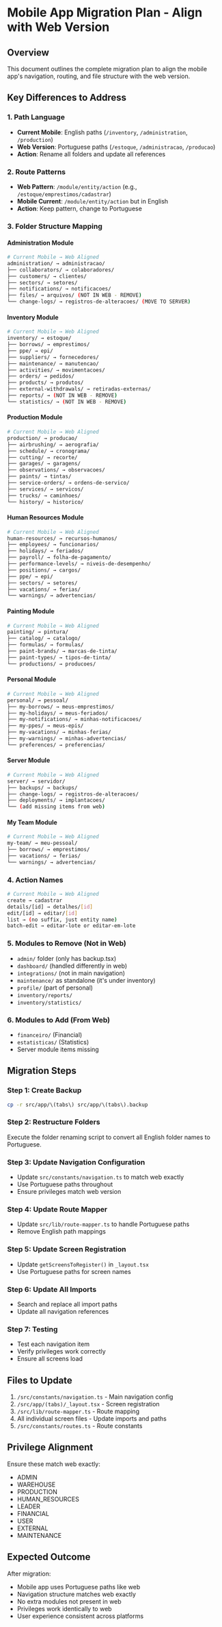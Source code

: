 # Mobile App Migration Plan - Align with Web Version

## Overview
This document outlines the complete migration plan to align the mobile app's navigation, routing, and file structure with the web version.

## Key Differences to Address

### 1. Path Language
- **Current Mobile**: English paths (`/inventory`, `/administration`, `/production`)
- **Web Version**: Portuguese paths (`/estoque`, `/administracao`, `/producao`)
- **Action**: Rename all folders and update all references

### 2. Route Patterns
- **Web Pattern**: `/module/entity/action` (e.g., `/estoque/emprestimos/cadastrar`)
- **Mobile Current**: `/module/entity/action` but in English
- **Action**: Keep pattern, change to Portuguese

### 3. Folder Structure Mapping

#### Administration Module
```bash
# Current Mobile → Web Aligned
administration/ → administracao/
├── collaborators/ → colaboradores/
├── customers/ → clientes/
├── sectors/ → setores/
├── notifications/ → notificacoes/
├── files/ → arquivos/ (NOT IN WEB - REMOVE)
└── change-logs/ → registros-de-alteracoes/ (MOVE TO SERVER)
```

#### Inventory Module
```bash
# Current Mobile → Web Aligned
inventory/ → estoque/
├── borrows/ → emprestimos/
├── ppe/ → epi/
├── suppliers/ → fornecedores/
├── maintenance/ → manutencao/
├── activities/ → movimentacoes/
├── orders/ → pedidos/
├── products/ → produtos/
├── external-withdrawals/ → retiradas-externas/
├── reports/ → (NOT IN WEB - REMOVE)
└── statistics/ → (NOT IN WEB - REMOVE)
```

#### Production Module
```bash
# Current Mobile → Web Aligned
production/ → producao/
├── airbrushing/ → aerografia/
├── schedule/ → cronograma/
├── cutting/ → recorte/
├── garages/ → garagens/
├── observations/ → observacoes/
├── paints/ → tintas/
├── service-orders/ → ordens-de-servico/
├── services/ → servicos/
├── trucks/ → caminhoes/
└── history/ → historico/
```

#### Human Resources Module
```bash
# Current Mobile → Web Aligned
human-resources/ → recursos-humanos/
├── employees/ → funcionarios/
├── holidays/ → feriados/
├── payroll/ → folha-de-pagamento/
├── performance-levels/ → niveis-de-desempenho/
├── positions/ → cargos/
├── ppe/ → epi/
├── sectors/ → setores/
├── vacations/ → ferias/
└── warnings/ → advertencias/
```

#### Painting Module
```bash
# Current Mobile → Web Aligned
painting/ → pintura/
├── catalog/ → catalogo/
├── formulas/ → formulas/
├── paint-brands/ → marcas-de-tinta/
├── paint-types/ → tipos-de-tinta/
└── productions/ → producoes/
```

#### Personal Module
```bash
# Current Mobile → Web Aligned
personal/ → pessoal/
├── my-borrows/ → meus-emprestimos/
├── my-holidays/ → meus-feriados/
├── my-notifications/ → minhas-notificacoes/
├── my-ppes/ → meus-epis/
├── my-vacations/ → minhas-ferias/
├── my-warnings/ → minhas-advertencias/
└── preferences/ → preferencias/
```

#### Server Module
```bash
# Current Mobile → Web Aligned
server/ → servidor/
├── backups/ → backups/
├── change-logs/ → registros-de-alteracoes/
├── deployments/ → implantacoes/
└── (add missing items from web)
```

#### My Team Module
```bash
# Current Mobile → Web Aligned
my-team/ → meu-pessoal/
├── borrows/ → emprestimos/
├── vacations/ → ferias/
└── warnings/ → advertencias/
```

### 4. Action Names
```bash
# Current Mobile → Web Aligned
create → cadastrar
details/[id] → detalhes/[id]
edit/[id] → editar/[id]
list → (no suffix, just entity name)
batch-edit → editar-lote or editar-em-lote
```

### 5. Modules to Remove (Not in Web)
- `admin/` folder (only has backup.tsx)
- `dashboard/` (handled differently in web)
- `integrations/` (not in main navigation)
- `maintenance/` as standalone (it's under inventory)
- `profile/` (part of personal)
- `inventory/reports/`
- `inventory/statistics/`

### 6. Modules to Add (From Web)
- `financeiro/` (Financial)
- `estatisticas/` (Statistics)
- Server module items missing

## Migration Steps

### Step 1: Create Backup
```bash
cp -r src/app/\(tabs\) src/app/\(tabs\).backup
```

### Step 2: Restructure Folders
Execute the folder renaming script to convert all English folder names to Portuguese.

### Step 3: Update Navigation Configuration
- Update `src/constants/navigation.ts` to match web exactly
- Use Portuguese paths throughout
- Ensure privileges match web version

### Step 4: Update Route Mapper
- Update `src/lib/route-mapper.ts` to handle Portuguese paths
- Remove English path mappings

### Step 5: Update Screen Registration
- Update `getScreensToRegister()` in `_layout.tsx`
- Use Portuguese paths for screen names

### Step 6: Update All Imports
- Search and replace all import paths
- Update all navigation references

### Step 7: Testing
- Test each navigation item
- Verify privileges work correctly
- Ensure all screens load

## Files to Update
1. `/src/constants/navigation.ts` - Main navigation config
2. `/src/app/(tabs)/_layout.tsx` - Screen registration
3. `/src/lib/route-mapper.ts` - Route mapping
4. All individual screen files - Update imports and paths
5. `/src/constants/routes.ts` - Route constants

## Privilege Alignment
Ensure these match web exactly:
- ADMIN
- WAREHOUSE
- PRODUCTION
- HUMAN_RESOURCES
- LEADER
- FINANCIAL
- USER
- EXTERNAL
- MAINTENANCE

## Expected Outcome
After migration:
- Mobile app uses Portuguese paths like web
- Navigation structure matches web exactly
- No extra modules not present in web
- Privileges work identically to web
- User experience consistent across platforms